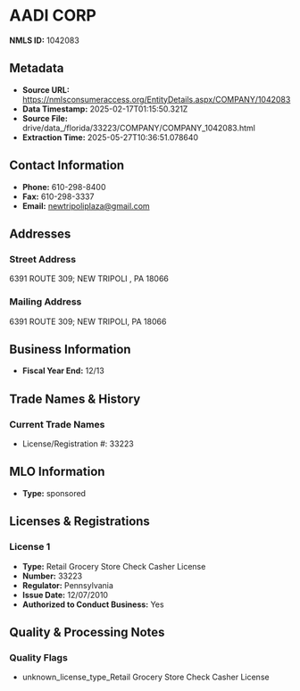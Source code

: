 # AADI CORP

**NMLS ID:** 1042083

## Metadata
- **Source URL:** https://nmlsconsumeraccess.org/EntityDetails.aspx/COMPANY/1042083
- **Data Timestamp:** 2025-02-17T01:15:50.321Z
- **Source File:** drive/data_/florida/33223/COMPANY/COMPANY_1042083.html
- **Extraction Time:** 2025-05-27T10:36:51.078640

## Contact Information
- **Phone:** 610-298-8400
- **Fax:** 610-298-3337
- **Email:** newtripoliplaza@gmail.com

## Addresses
### Street Address
6391 ROUTE 309; NEW TRIPOLI , PA 18066

### Mailing Address
6391 ROUTE 309; NEW TRIPOLI, PA 18066

## Business Information
- **Fiscal Year End:** 12/13

## Trade Names & History
### Current Trade Names
- License/Registration #: 33223

## MLO Information
- **Type:** sponsored

## Licenses & Registrations

### License 1
- **Type:** Retail Grocery Store Check Casher License
- **Number:** 33223
- **Regulator:** Pennsylvania
- **Issue Date:** 12/07/2010
- **Authorized to Conduct Business:** Yes

## Quality & Processing Notes
### Quality Flags
- unknown_license_type_Retail Grocery Store Check Casher License
